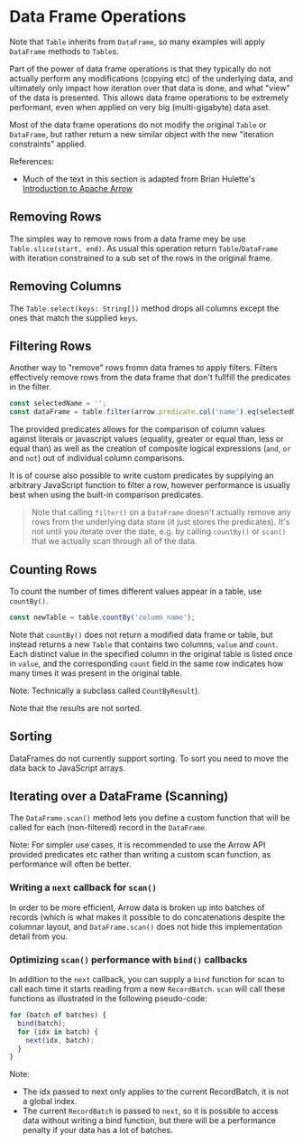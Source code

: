 # Data Frame Operations

Note that `Table` inherits from `DataFrame`, so many examples will apply `DataFrame` methods to `Table`s.

Part of the power of data frame operations is that they typically do not actually perform any modifications (copying etc) of the underlying data, and ultimately only impact how iteration over that data is done, and what "view" of the data is presented. This allows data frame operations to be extremely performant, even when applied on very big (multi-gigabyte) data aset.

Most of the data frame operations do not modify the original `Table` or `DataFrame`, but rather return a new similar object with the new "iteration constraints" applied.

References:
* Much of the text in this section is adapted from Brian Hulette's [Introduction to Apache Arrow](https://observablehq.com/@theneuralbit/introduction-to-apache-arrow)


## Removing Rows

The simples way to remove rows from a data frame mey be use `Table.slice(start, end)`. As usual this operation return `Table`/`DataFrame` with iteration constrained to a sub set of the rows in the original frame.


## Removing Columns

The `Table.select(keys: String[])` method drops all columns except the ones that match the supplied `keys`.


## Filtering Rows

Another way to "remove" rows fromn data frames to apply filters. Filters effectively remove rows from the data frame that don't fullfill the predicates in the filter.

```js
const selectedName = '';
const dataFrame = table.filter(arrow.predicate.col('name').eq(selectedName)); // Remove all rows
```

The provided predicates allows for the comparison of column values against literals or javascript values (equality, greater or equal than, less or equal than) as well as the creation of composite logical expressions (`and`, `or` and `not`) out of individual column comparisons.

It is of course also possible to write custom predicates by supplying an arbitrary JavaScript function to filter a row, however performance is usually best when using the built-in comparison predicates.

> Note that calling `filter()` on a `DataFrame` doesn't actually remove any rows from the underlying data store (it just stores the predicates). It's not until you iterate over the date, e.g. by calling `countBy()` or `scan()` that we actually scan through all of the data.


## Counting Rows

To count the number of times different values appear in a table, use `countBy()`.

```js
const newTable = table.countBy('column_name');
```

Note that `countBy()` does not return a modified data frame or table, but instead returns a new `Table` that contains two columns, `value` and `count`. Each distinct value in the specified column in the original table is listed once in `value`, and the corresponding `count` field in the same row indicates how many times it was present in the original table.

Note: Technically a subclass called `CountByResult`).

Note that the results are not sorted.

## Sorting

DataFrames do not currently support sorting. To sort you need to move the data back to JavaScript arrays.


## Iterating over a DataFrame (Scanning)

The `DataFrame.scan()` method lets you define a custom function that will be called for each (non-filtered) record in the `DataFrame`.

Note: For simpler use cases, it is recommended to use the Arrow API provided predicates etc rather than writing a custom scan function, as performance will often be better.


### Writing a `next` callback for `scan()`

In order to be more efficient, Arrow data is broken up into batches of records (which is what makes it possible to do concatenations despite the columnar layout, and `DataFrame.scan()` does not hide this implementation detail from you.


### Optimizing `scan()` performance with `bind()` callbacks

In addition to the `next` callback, you can supply a `bind` function for scan to call each time it starts reading from a new `RecordBatch`. `scan` will call these functions as illustrated in the following pseudo-code:

```js
for (batch of batches) {
  bind(batch);
  for (idx in batch) {
    next(idx, batch);
  }
}
```

Note:
* The idx passed to next only applies to the current RecordBatch, it is not a global index.
* The current `RecordBatch` is passed to `next`, so it is possible to access data without writing a bind function, but there will be a performance penalty if your data has a lot of batches.
